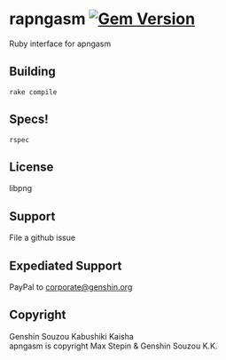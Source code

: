 rapngasm [![Gem Version](https://badge.fury.io/rb/rapngasm.svg)](http://badge.fury.io/rb/rapngasm)
========
Ruby interface for apngasm

Building
--------
```
rake compile
```

Specs!
------
```
rspec
```

License
-------
libpng

Support
-------
File a github issue

Expediated Support
------------------
PayPal to corporate@genshin.org

Copyright
---------
Genshin Souzou Kabushiki Kaisha  
apngasm is copyright Max Stepin & Genshin Souzou K.K.

